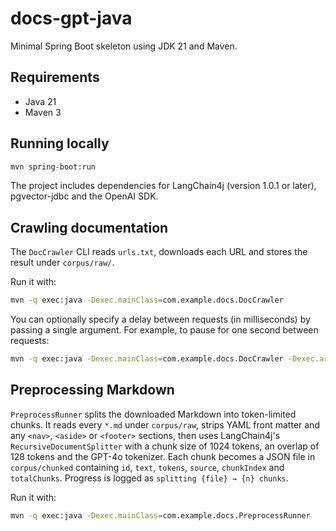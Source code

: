 # docs-gpt-java

Minimal Spring Boot skeleton using JDK 21 and Maven.

## Requirements
- Java 21
- Maven 3

## Running locally
```bash
mvn spring-boot:run
```

The project includes dependencies for LangChain4j (version 1.0.1 or later), pgvector-jdbc and the OpenAI SDK.

## Crawling documentation

The `DocCrawler` CLI reads `urls.txt`, downloads each URL and stores the result under `corpus/raw/`.

Run it with:

```bash
mvn -q exec:java -Dexec.mainClass=com.example.docs.DocCrawler
```

You can optionally specify a delay between requests (in milliseconds) by
passing a single argument. For example, to pause for one second between
requests:

```bash
mvn -q exec:java -Dexec.mainClass=com.example.docs.DocCrawler -Dexec.args="1000"
```

## Preprocessing Markdown

`PreprocessRunner` splits the downloaded Markdown into token-limited chunks.
It reads every `*.md` under `corpus/raw`, strips YAML front matter and any
`<nav>`, `<aside>` or `<footer>` sections, then uses LangChain4j's
`RecursiveDocumentSplitter` with a chunk size of 1024 tokens, an overlap of 128
tokens and the GPT-4o tokenizer. Each chunk becomes a JSON file in `corpus/chunked` containing
`id`, `text`, `tokens`, `source`, `chunkIndex` and `totalChunks`. Progress is
logged as `splitting {file} → {n} chunks`.

Run it with:

```bash
mvn -q exec:java -Dexec.mainClass=com.example.docs.PreprocessRunner
```
